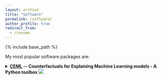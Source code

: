 ```yaml
---
layout: archive
title: "Software"
permalink: /software/
author_profile: true
redirect_from:
  - /resume
---
```


{% include base_path %}

My most popular software packages are:

<details>
<summary><b><a href="https://github.com/andreartelt/ceml">CEML</a> -- Counterfactuals for Explaining Machine Learning models - A Python toolbox</b>
<img src="https://raw.githubusercontent.com/andreArtelt/ceml/master/docs/_static/cf_illustration.png" style="width: 100%,height: auto">
</summary>
<div markdown=1>
[CEML](https://github.com/andreartelt/ceml) is a Python toolbox for computing counterfactuals. Counterfactuals can be used to explain the predictions of machine learing models.

It supports many common machine learning frameworks:
- scikit-learn (1.3.1)
- PyTorch (2.0.1)
- Keras & Tensorflow (2.13.1)

Furthermore, CEML is easy to use and can be extended very easily. See the following user guide for more information on how to use and extend CEML.
</div>
</details>
